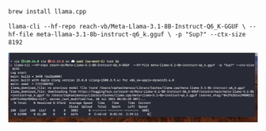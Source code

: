 ```
brew install llama.cpp
```

```
llama-cli --hf-repo reach-vb/Meta-Llama-3.1-8B-Instruct-Q6_K-GGUF \ --hf-file meta-llama-3.1-8b-instruct-q6_k.gguf \ -p "Sup?" --ctx-size 8192
```


![](assets/Pasted%20image%2020240731070802.png)